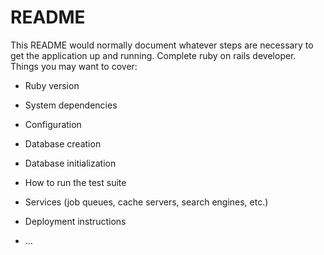 # README

This README would normally document whatever steps are necessary to get the
application up and running.
Complete ruby on rails  developer.
Things you may want to cover:

* Ruby version

* System dependencies

* Configuration

* Database creation

* Database initialization

* How to run the test suite

* Services (job queues, cache servers, search engines, etc.)

* Deployment instructions

* ...
